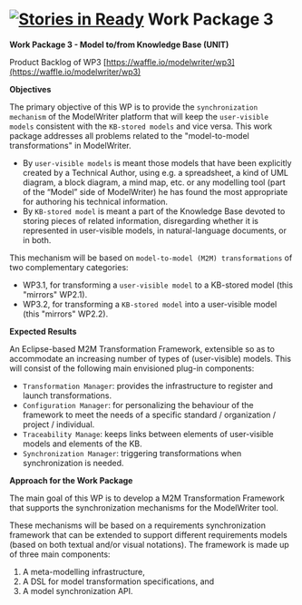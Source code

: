 [![Stories in Ready](https://badge.waffle.io/modelwriter/wp3.png?label=ready&title=Ready)](https://waffle.io/modelwriter/wp3)
Work Package 3
===
**Work Package 3 - Model to/from Knowledge Base (UNIT)**

Product Backlog of WP3 [https://waffle.io/modelwriter/wp3](https://waffle.io/modelwriter/wp3)

**Objectives**

The primary objective of this WP is to provide the `synchronization mechanism` of the ModelWriter platform that will keep the `user-visible models` consistent with the `KB-stored models` and vice versa. This work package addresses all problems related to the "model-to-model transformations" in ModelWriter.

* By `user-visible models` is meant those models that have been explicitly created by a Technical Author, using e.g. a spreadsheet, a kind of UML diagram, a block diagram, a mind map, etc. or any modelling tool (part of the “Model” side of ModelWriter) he has found the most appropriate for authoring his technical information. 
* By `KB-stored model` is meant a part of the Knowledge Base devoted to storing pieces of related information, disregarding whether it is represented in user-visible models, in natural-language documents, or in both.

This mechanism will be based on `model-to-model (M2M) transformations` of two complementary categories:

* WP3.1, for transforming a `user-visible model` to a KB-stored model (this "mirrors" WP2.1).
* WP3.2, for transforming a `KB-stored model` into a user-visible model (this "mirrors" WP2.2).

**Expected Results**

An Eclipse-based M2M Transformation Framework, extensible so as to accommodate an increasing number of types of (user-visible) models. This will consist of the following main envisioned plug-in components:

* `Transformation Manager`: provides the infrastructure to register and launch transformations.
* `Configuration Manager`: for personalizing the behaviour of the framework to meet the needs of a specific standard / organization / project / individual.
* `Traceability Manage`: keeps links between elements of user-visible models and elements of the KB.
* `Synchronization Manager`: triggering transformations when synchronization is needed.

**Approach for the Work Package**

The main goal of this WP is to develop a M2M Transformation Framework that supports the synchronization mechanisms for the ModelWriter tool.

These mechanisms will be based on a requirements synchronization framework that can be extended to support different requirements models (based on both textual and/or visual notations). The framework is made up of three main components: 

 1.	A meta-modelling infrastructure, 
 2.	A DSL for model transformation specifications, and 
 3.	A model synchronization API. 
